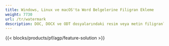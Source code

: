 ```yaml
---
title: Windows, Linux ve macOS'ta Word Belgelerine Filigran Ekleme 
weight: 7730
url: /tr/watermark
description: DOC, DOCX ve ODT dosyalarındaki resim veya metin filigranlarını yönetmek için ücretsiz Uygulama ve API'ler
---
```


{{< blocks/products/pf/agp/feature-solution >}} 

